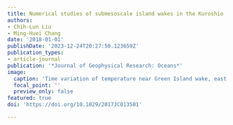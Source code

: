 ```yaml
---
title: Numerical studies of submesoscale island wakes in the Kuroshio
authors:
- Chih-Lun Liu
- Ming-Huei Chang
date: '2018-01-01'
publishDate: '2023-12-24T20:27:50.123659Z'
publication_types:
- article-journal
publication: '*Journal of Geophysical Research: Oceans*'
image:
  caption: 'Time variation of temperature near Green Island wake, east of Taiwan'
  focal_point: ''
  preview_only: false
featured: true
doi: 'https://doi.org/10.1029/2017JC013501'

---
```

